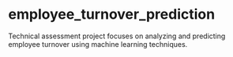 # employee_turnover_prediction
Technical assessment project focuses on analyzing and predicting employee turnover using machine learning techniques.
